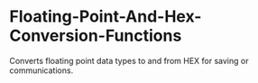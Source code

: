 # Floating-Point-And-Hex-Conversion-Functions
Converts floating point data types to and from HEX for saving or communications.
